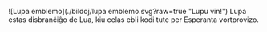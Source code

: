![Lupa emblemo](./bildoj/lupa emblemo.svg?raw=true "Lupu vin!")
Lupa estas disbranĉiĝo de Lua, kiu celas ebli kodi tute per Esperanta
vortprovizo.

